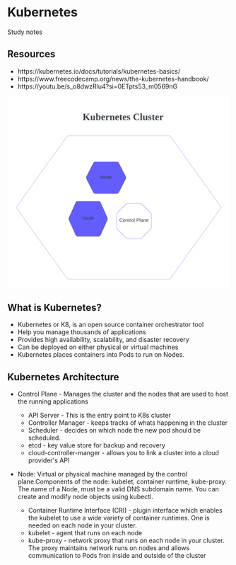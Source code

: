 # Kubernetes
Study notes
<h2>Resources</h2>
<p>
  <ul>
    <li>https://kubernetes.io/docs/tutorials/kubernetes-basics/</li>
    <li>https://www.freecodecamp.org/news/the-kubernetes-handbook/</li>
    <li>https://youtu.be/s_o8dwzRlu4?si=0ETpts53_m0569nG</li>
  </ul>
</p>
<p><img src="kubernetescluster.png"></p>
<h2>What is Kubernetes?</h2>
<p>
  <ul>
    <li>Kubernetes or K8, is an open source container orchestrator tool</li>
    <li>Help you manage thousands of applications</li>
    <li>Provides high availability, scalability, and disaster recovery</li>
    <li>Can be deployed on either physical or virtual machines</li>
    <li>Kubernetes places containers into Pods to run on Nodes.</li>
  </ul>
</p>

<h2>Kubernetes Architecture</h2>
<p>
  <ul>
    <li>Control Plane - Manages the cluster and the nodes that are used to host the running applications</li>
    <p>
    <ul>
      <li>API Server - This is the entry point to K8s cluster</li>
      <li>Controller Manager - keeps tracks of whats happening in the cluster</li>
      <li>Scheduler - decides on which node the new pod should be scheduled.</li>
      <li>etcd - key value store for backup and recovery</li>
      <li>cloud-controller-manger - allows you to link a cluster into a cloud provider's API</li>
    </ul>
  </p>
    </ul>
    <ul>
    <li>Node: Virtual or physical machine managed by the control plane.Components of the node: kubelet, container runtime, kube-proxy. The name of a Node, must be a valid DNS subdomain name. You can create and modify node objects using kubectl.</li>
      <p>
        <ul>
          <li>Container Runtime Interface (CRI) - plugin interface which enables the kubelet to use a wide variety of container runtimes. One is needed on each node in your cluster.</li>
          <li>kubelet - agent that runs on each node</li>
          <li>kube-proxy - network proxy that runs on each node in your cluster. The proxy maintains network runs on nodes and allows communication to Pods fron inside and outside of the cluster</li>
        </ul>
      </p>
    </ul>
  </ul>
</p>
